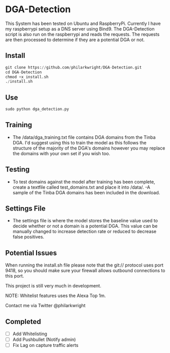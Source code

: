 # DGA-Detection
This System has been tested on Ubuntu and RaspberryPi.
Currently I have my raspberrypi setup as a DNS server using Bind9.
The DGA-Detection script is also run on the raspberrypi and reads the requests.
The requests are then processed to determine if they are a potential DGA or not.

## Install

```python
git clone https://github.com/philarkwright/DGA-Detection.git  
cd DGA-Detection  
chmod +x install.sh
./install.sh
```

## Use

```python
sudo python dga_detection.py
```

## Training
- The /data/dga_training.txt file contains DGA domains from the Tinba DGA. I'd suggest using this to train the model as this follows the structure of the majority of the DGA's domains however you may replace the domains with your own set if you wish too.

## Testing
- To test domains against the model after training has been complete, create a textfile called test_domains.txt and place it into /data/.
-A sample of the Tinba DGA domains has been included in the download.

## Settings File
- The settings file is where the model stores the baseline value used to decide whether or not a domain is a potential DGA. This value can be manually changed to increase detection rate or reduced to decrease false positives.


## Potential Issues
When running the install.sh file please note that the git:// protocol uses port 9418, so you should make sure your firewall allows outbound connections to this port.

This project is still very much in development.

NOTE: Whitelist features uses the Alexa Top 1m.

Contact me via Twitter @philarkwright

## Completed

- [ ] Add Whitelisting
- [ ] Add Pushbullet (Notify admin)
- [ ] Fix Lag on capture traffic alerts

